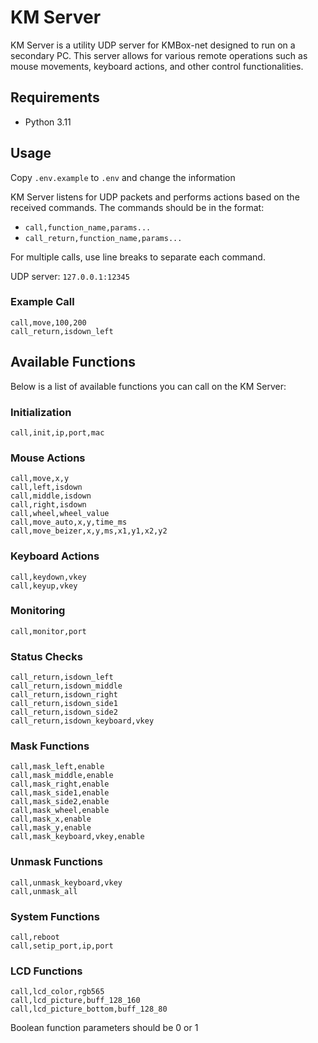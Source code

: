 # KM Server

KM Server is a utility UDP server for KMBox-net designed to run on a secondary PC. This server allows for various remote operations such as mouse movements, keyboard actions, and other control functionalities.

## Requirements

- Python 3.11

## Usage

Copy `.env.example` to `.env` and change the information

KM Server listens for UDP packets and performs actions based on the received commands. The commands should be in the format:

- `call,function_name,params...`
- `call_return,function_name,params...`

For multiple calls, use line breaks to separate each command.

UDP server: `127.0.0.1:12345`

### Example Call

```plaintext
call,move,100,200
call_return,isdown_left
```

## Available Functions

Below is a list of available functions you can call on the KM Server:

### Initialization

```plaintext
call,init,ip,port,mac
```

### Mouse Actions

```plaintext
call,move,x,y
call,left,isdown
call,middle,isdown
call,right,isdown
call,wheel,wheel_value
call,move_auto,x,y,time_ms
call,move_beizer,x,y,ms,x1,y1,x2,y2
```

### Keyboard Actions

```plaintext
call,keydown,vkey
call,keyup,vkey
```

### Monitoring

```plaintext
call,monitor,port
```

### Status Checks

```plaintext
call_return,isdown_left
call_return,isdown_middle
call_return,isdown_right
call_return,isdown_side1
call_return,isdown_side2
call_return,isdown_keyboard,vkey
```

### Mask Functions

```plaintext
call,mask_left,enable
call,mask_middle,enable
call,mask_right,enable
call,mask_side1,enable
call,mask_side2,enable
call,mask_wheel,enable
call,mask_x,enable
call,mask_y,enable
call,mask_keyboard,vkey,enable
```

### Unmask Functions

```plaintext
call,unmask_keyboard,vkey
call,unmask_all
```

### System Functions

```plaintext
call,reboot
call,setip_port,ip,port
```

### LCD Functions

```plaintext
call,lcd_color,rgb565
call,lcd_picture,buff_128_160
call,lcd_picture_bottom,buff_128_80
```

Boolean function parameters should be 0 or 1